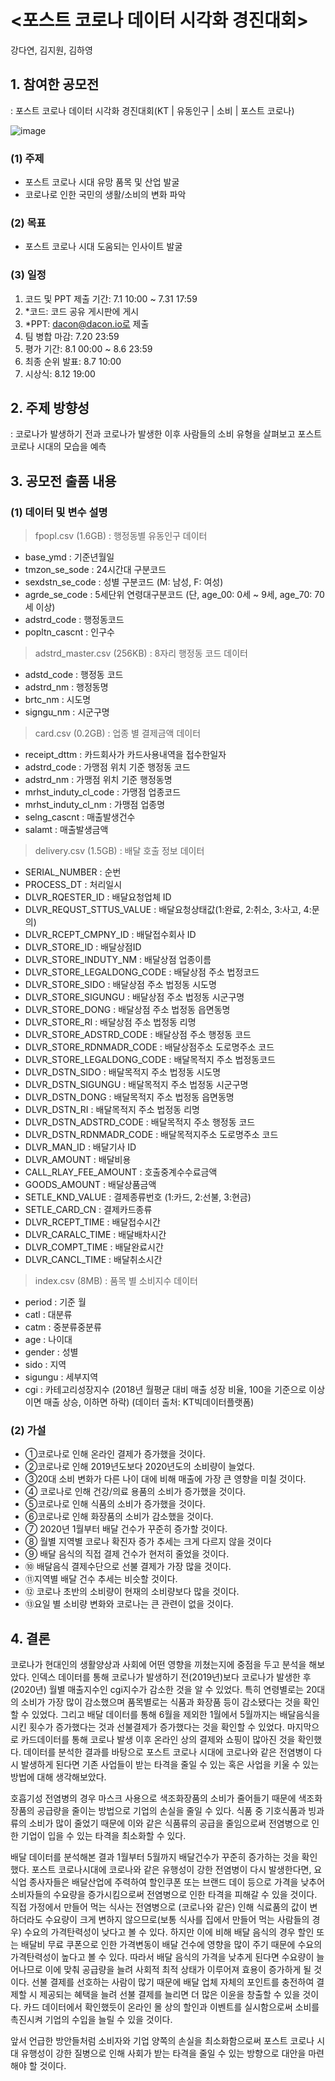 # <포스트 코로나 데이터 시각화 경진대회>

강다연, 김지원, 김하영

## 1.	 참여한 공모전 
: 포스트 코로나 데이터 시각화 경진대회(KT | 유동인구 | 소비 | 포스트 코로나)

 ![image](https://user-images.githubusercontent.com/71416249/132811660-0fb836ed-12da-49e4-8e99-8109d0738b78.png)

### (1) 주제 
-	포스트 코로나 시대 유망 품목 및 산업 발굴
-	코로나로 인한 국민의 생활/소비의 변화 파악
### (2)	목표 
-	포스트 코로나 시대 도움되는 인사이트 발굴
### (3)	일정
1. 코드 및 PPT 제출 기간: 7.1 10:00 ~ 7.31 17:59
2.  *코드: 코드 공유 게시판에 게시
3. *PPT: dacon@dacon.io로 제출
4.  팀 병합 마감: 7.20 23:59
5.  평가 기간: 8.1 00:00 ~ 8.6 23:59
6. 최종 순위 발표: 8.7 10:00
7. 시상식: 8.12 19:00


## 2.	주제 방향성
: 코로나가 발생하기 전과 코로나가 발생한 이후 사람들의 소비 유형을 살펴보고 포스트 코로나 시대의 모습을 예측

## 3.	공모전 출품 내용

### (1)  데이터 및 변수 설명
> fpopl.csv (1.6GB) : 행정동별 유동인구 데이터
- base_ymd : 기준년월일
- tmzon_se_sode : 24시간대 구분코드
- sexdstn_se_code : 성별 구분코드 (M: 남성, F: 여성)
- agrde_se_code : 5세단위 연령대구분코드 (단, age_00: 0세 ~ 9세, age_70: 70세 이상)
- adstrd_code : 행정동코드
- popltn_cascnt : 인구수

> adstrd_master.csv (256KB) :  8자리 행정동 코드 데이터
- adstd_code : 행정동 코드
- adstrd_nm : 행정동명
- brtc_nm : 시도명
- signgu_nm : 시군구명

> card.csv (0.2GB) : 업종 별 결제금액 데이터
- receipt_dttm : 카드회사가 카드사용내역을 접수한일자
- adstrd_code : 가맹점 위치 기준 행정동 코드
- adstrd_nm : 가맹점 위치 기준 행정동명
- mrhst_induty_cl_code : 가맹점 업종코드
- mrhst_induty_cl_nm : 가맹점 업종명
- selng_cascnt : 매출발생건수
- salamt : 매출발생금액

> delivery.csv (1.5GB) : 배달 호출 정보 데이터
- SERIAL_NUMBER : 순번
-  PROCESS_DT : 처리일시
-  DLVR_RQESTER_ID : 배달요청업체 ID
-  DLVR_REQUST_STTUS_VALUE : 배달요청상태값(1:완료, 2:취소, 3:사고, 4:문의)
- DLVR_RCEPT_CMPNY_ID : 배달접수회사 ID
-  DLVR_STORE_ID : 배달상점ID
- DLVR_STORE_INDUTY_NM : 배달상점 업종이름
- DLVR_STORE_LEGALDONG_CODE : 배달상점 주소 법정코드
- DLVR_STORE_SIDO : 배달상점 주소 법정동 시도명
- DLVR_STORE_SIGUNGU : 배달상점 주소 법정동 시군구명
- DLVR_STORE_DONG : 배달상점 주소 법정동 읍면동명
- DLVR_STORE_RI : 배달상점 주소 법정동 리명
- DLVR_STORE_ADSTRD_CODE : 배달상점 주소 행정동 코드
- DLVR_STORE_RDNMADR_CODE : 배달상점주소 도로명주소 코드
- DLVR_STORE_LEGALDONG_CODE : 배달목적지 주소 법정동코드
- DLVR_DSTN_SIDO : 배달목적지 주소 법정동 시도명
- DLVR_DSTN_SIGUNGU : 배달목적지 주소 법정동 시군구명
- DLVR_DSTN_DONG : 배달목적지 주소 법정동 읍면동명
- DLVR_DSTN_RI : 배달목적지 주소 법정동 리명
- DLVR_DSTN_ADSTRD_CODE : 배달목적지 주소 행정동 코드
- DLVR_DSTN_RDNMADR_CODE : 배달목적지주소 도로명주소 코드
- DLVR_MAN_ID : 배달기사 ID
- DLVR_AMOUNT : 배달비용
- CALL_RLAY_FEE_AMOUNT : 호출중계수수료금액
- GOODS_AMOUNT : 배달상품금액
- SETLE_KND_VALUE : 결제종류번호 (1:카드, 2:선불, 3:현금)
- SETLE_CARD_CN : 결제카드종류
- DLVR_RCEPT_TIME : 배달접수시간
- DLVR_CARALC_TIME : 배달배차시간
- DLVR_COMPT_TIME : 배달완료시간
- DLVR_CANCL_TIME : 배달취소시간

 
> index.csv (8MB) : 품목 별 소비지수 데이터
- period : 기준 월
- catl : 대분류
- catm : 중분류중분류
- age : 나이대
- gender : 성별
- sido : 지역
- sigungu : 세부지역
- cgi : 카테고리성장지수 (2018년 월평균 대비 매출 성장 비율, 100을 기준으로 이상이면 매출 상승, 이하면 하락)
 (데이터 출처: KT빅데이터플랫폼)

### (2)	가설
- ①코로나로 인해 온라인 결제가 증가했을 것이다.
- ②코로나로 인해 2019년도보다 2020년도의 소비량이 늘었다.
- ③20대 소비 변화가 다른 나이 대에 비해 매출에 가장 큰 영향을 미칠 것이다.
- ④ 코로나로 인해 건강/의료 용품의 소비가 증가했을 것이다.
- ⑤코로나로 인해 식품의 소비가 증가했을 것이다.
- ⑥코로나로 인해 화장품의 소비가 감소했을 것이다.
- ⑦ 2020년 1월부터 배달 건수가 꾸준히 증가할 것이다.
- ⑧ 월별 지역별 코로나 확진자 증가 추세는 크게 다르지 않을 것이다
- ⑨ 배달 음식의 직접 결제 건수가 현저히 줄었을 것이다.
- ⑩ 배달음식 결제수단으로 선불 결제가 가장 많을 것이다.  
- ⑪지역별 배달 건수 추세는 비슷할 것이다. 
- ⑫ 코로나 초반의 소비량이 현재의 소비량보다 많을 것이다.
- ⑬요일 별 소비량 변화와 코로나는 큰 관련이 없을 것이다.


## 4. 결론
코로나가 현대인의 생활양상과 사회에 어떤 영향을 끼쳤는지에 중점을 두고 분석을 해보았다. 인덱스 데이터를 통해 코로나가 발생하기 전(2019년)보다 코로나가 발생한 후(2020년) 월별 매출지수인 cgi지수가 감소한 것을 알 수 있었다. 특히 연령별로는 20대의 소비가 가장 많이 감소했으며 품목별로는 식품과 화장품 등이 감소됐다는 것을 확인할 수 있었다. 그리고 배달 데이터를 통해 6월을 제외한 1월에서 5월까지는 배달음식을 시킨 횟수가 증가했다는 것과 선불결제가 증가했다는 것을 확인할 수 있었다. 마지막으로 카드데이터를 통해 코로나 발생 이후 온라인 상의 결제와 쇼핑이 많아진 것을 확인했다.
데이터를 분석한 결과를 바탕으로 포스트 코로나 시대에 코로나와 같은 전염병이 다시 발생하게 된다면 기존 사업들이 받는 타격을 줄일 수 있는 혹은 사업을 키울 수 있는 방법에 대해 생각해보았다.

호흡기성 전염병의 경우 마스크 사용으로 색조화장품의 소비가 줄어들기 때문에 색조화장품의 공급량을 줄이는 방법으로 기업의 손실을 줄일 수 있다.
식품 중 기호식품과 빙과류의 소비가 많이 줄었기 때문에 이와 같은 식품류의 공급을 줄임으로써 전염병으로 인한 기업이 입을 수 있는 타격을 최소화할 수 있다.

배달 데이터를 분석해본 결과 1월부터 5월까지 배달건수가 꾸준히 증가하는 것을 확인했다. 포스트 코로나시대에 코로나와 같은 유행성이 강한 전염병이 다시 발생한다면, 요식업 종사자들은 배달산업에 주력하여 할인쿠폰 또는 브랜드 데이 등으로 가격을 낮추어 소비자들의 수요량을 증가시킴으로써 전염병으로 인한 타격을 피해갈 수 있을 것이다.  직접 가정에서 만들어 먹는 식사는 전염병으로 (코로나와 같은) 인해 식료품의 값이 변하더라도 수요량이 크게 변하지 않으므로(보통 식사를 집에서 만들어 먹는 사람들의 경우) 수요의 가격탄력성이 낮다고 볼 수 있다. 하지만 이에 비해 배달 음식의 경우 할인 또는 배달비 무료 쿠폰으로 인한 가격변동이 배달 건수에 영향을 많이 주기 때문에 수요의 가격탄력성이 높다고 볼 수 있다. 따라서 배달 음식의 가격을 낮추게 된다면 수요량이 늘어나므로 이에 맞춰 공급량을 늘려 사회적 최적 상태가 이루어져 효용이 증가하게 될 것이다. 
선불 결제를 선호하는 사람이 많기 때문에 배달 업체 자체의 포인트를 충전하여 결제할 시 제공되는 혜택을 늘려 선불 결제를 늘리면 더 많은 이윤을 창출할 수 있을 것이다. 
카드 데이터에서 확인했듯이 온라인 몰 상의 할인과 이벤트를 실시함으로써 소비를 촉진시켜 기업의 수입을 늘릴 수 있을 것이다. 

앞서 언급한 방안들처럼 소비자와 기업 양쪽의 손실을 최소화함으로써 포스트 코로나 시대 유행성이 강한 질병으로 인해 사회가 받는 타격을 줄일 수 있는 방향으로 대안을 마련해야 할 것이다.
